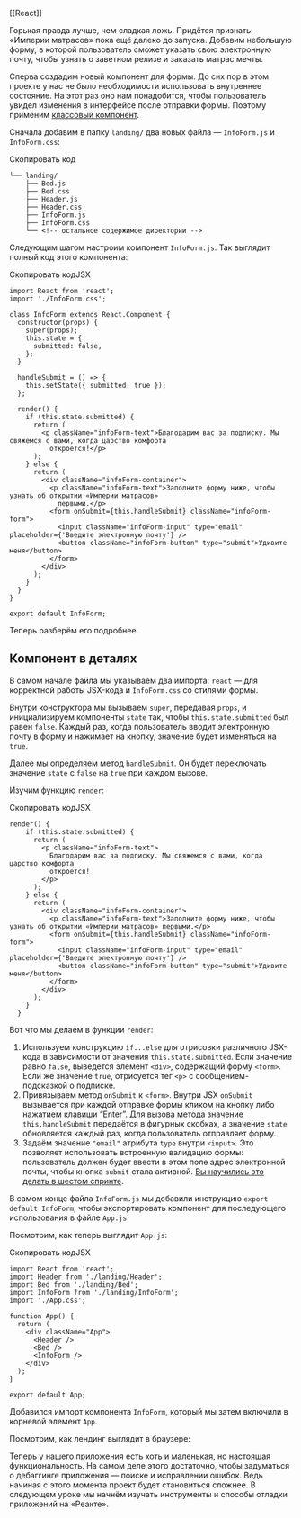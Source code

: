 
[[React]]

Горькая правда лучше, чем сладкая ложь. Придётся признать: «Империи матрасов» пока ещё далеко до запуска. Добавим небольшую форму, в которой пользователь сможет указать свою электронную почту, чтобы узнать о заветном релизе и заказать матрас мечты.

Сперва создадим новый компонент для формы. До сих пор в этом проекте у нас не было необходимости использовать внутреннее состояние. На этот раз оно нам понадобится, чтобы пользователь увидел изменения в интерфейсе после отправки формы. Поэтому применим [классовый компонент](https://praktikum.yandex.ru/trainer/web/lesson/dd5c7aa1-9f36-45c2-98c2-d635130c36de/task/5ac1b4aa-af75-42fb-9266-2624df59ebe8/).

Сначала добавим в папку `landing/` два новых файла — `InfoForm.js` и `InfoForm.css`:

Скопировать код

```
└── landing/
    ├── Bed.js
    ├── Bed.css
    ├── Header.js
    ├── Header.css
    ├── InfoForm.js
    ├── InfoForm.css
    └── <!-- остальное содержимое директории --> 
```

Следующим шагом настроим компонент `InfoForm.js`. Так выглядит полный код этого компонента:

Скопировать кодJSX

```
import React from 'react';
import './InfoForm.css';

class InfoForm extends React.Component {
  constructor(props) {
    super(props);
    this.state = {
      submitted: false,
    };
  }

  handleSubmit = () => {
    this.setState({ submitted: true });
  };

  render() {
    if (this.state.submitted) {
      return (
        <p className="infoForm-text">Благодарим вас за подписку. Мы свяжемся с вами, когда царство комфорта
          откроется!</p>
      );
    } else {
      return (
        <div className="infoForm-container">
          <p className="infoForm-text">Заполните форму ниже, чтобы узнать об открытии «Империи матрасов»
            первыми.</p>
          <form onSubmit={this.handleSubmit} className="infoForm-form">
            <input className="infoForm-input" type="email" placeholder={'Введите электронную почту'} />
            <button className="infoForm-button" type="submit">Удивите меня</button>
          </form>
        </div>
      );
    }
  }
}

export default InfoForm; 
```

Теперь разберём его подробнее.

## Компонент в деталях

В самом начале файла мы указываем два импорта: `react` — для корректной работы JSX-кода и `InfoForm.css` со стилями формы.

Внутри конструктора мы вызываем `super`, передавая `props`, и инициализируем компоненты `state` так, чтобы `this.state.submitted` был равен `false`. Каждый раз, когда пользователь вводит электронную почту в форму и нажимает на кнопку, значение будет изменяться на `true`.

Далее мы определяем метод `handleSubmit`. Он будет переключать значение `state` с `false` на `true` при каждом вызове.

Изучим функцию `render`:

Скопировать кодJSX

```
render() {
    if (this.state.submitted) {
      return (
        <p className="infoForm-text">
          Благодарим вас за подписку. Мы свяжемся с вами, когда царство комфорта
          откроется!
        </p>
      );
    } else {
      return (
        <div className="infoForm-container">
          <p className="infoForm-text">Заполните форму ниже, чтобы узнать об открытии «Империи матрасов» первыми.</p>
          <form onSubmit={this.handleSubmit} className="infoForm-form">
            <input className="infoForm-input" type="email" placeholder={'Введите электронную почту'} />
            <button className="infoForm-button" type="submit">Удивите меня</button>
          </form>
        </div>
      );
    }
  } 
```

Вот что мы делаем в функции `render`:

1.  Используем конструкцию `if...else` для отрисовки различного JSX-кода в зависимости от значения `this.state.submitted`. Если значение равно `false`, выведется элемент `<div>`, содержащий форму `<form>`. Если же значение `true`, отрисуется тег `<p>` с сообщением-подсказкой о подписке.
2.  Привязываем метод `onSubmit` к `<form>`. Внутри JSX `onSubmit` вызывается при каждой отправке формы кликом на кнопку либо нажатием клавиши “Enter”. Для вызова метода значение `this.handleSubmit` передаётся в фигурных скобках, а значение `state` обновляется каждый раз, когда пользователь отправляет форму.
3.  Задаём значение `"email"` атрибута `type` внутри `<input>`. Это позволяет использовать встроенную валидацию формы: пользователь должен будет ввести в этом поле адрес электронной почты, чтобы кнопка `submit` стала активной. [Вы научились это делать в шестом спринте](https://praktikum.yandex.ru/trainer/web/lesson/7b9481ef-c340-4060-9cf6-46793bdd0566/task/17ebf6ec-6b37-418e-9cee-af895ca2a2a5/).

В самом конце файла `InfoForm.js` мы добавили инструкцию `export default InfoForm`, чтобы экспортировать компонент для последующего использования в файле `App.js`.

Посмотрим, как теперь выглядит `App.js`:

Скопировать кодJSX

```
import React from 'react';
import Header from './landing/Header';
import Bed from './landing/Bed';
import InfoForm from './landing/InfoForm';
import './App.css';

function App() {
  return (
    <div className="App">
      <Header />
      <Bed />
      <InfoForm />
    </div>
  );
}

export default App; 
```

Добавился импорт компонента `InfoForm`, который мы затем включили в корневой элемент `App`.

Посмотрим, как лендинг выглядит в браузере:

Теперь у нашего приложения есть хоть и маленькая, но настоящая функциональность. На самом деле этого достаточно, чтобы задуматься о дебаггинге приложения — поиске и исправлении ошибок. Ведь начиная с этого момента проект будет становиться сложнее. В следующем уроке мы начнём изучать инструменты и способы отладки приложений на «Реакте».